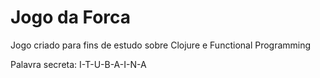 # Jogo da Forca

Jogo criado para fins de estudo sobre Clojure e Functional Programming

Palavra secreta: I-T-U-B-A-I-N-A

